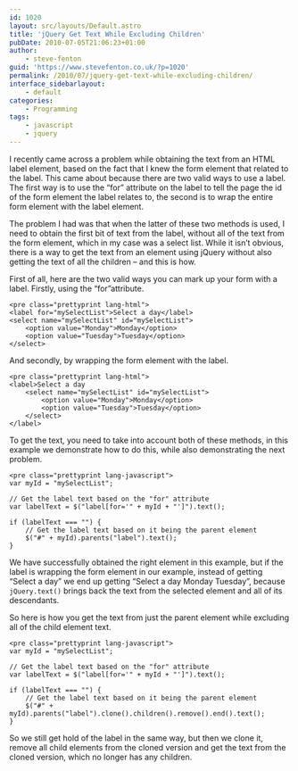 ```yaml
---
id: 1020
layout: src/layouts/Default.astro
title: 'jQuery Get Text While Excluding Children'
pubDate: 2010-07-05T21:06:23+01:00
author:
    - steve-fenton
guid: 'https://www.stevefenton.co.uk/?p=1020'
permalink: /2010/07/jquery-get-text-while-excluding-children/
interface_sidebarlayout:
    - default
categories:
    - Programming
tags:
    - javascript
    - jquery
---
```


I recently came across a problem while obtaining the text from an HTML label element, based on the fact that I knew the form element that related to the label. This came about because there are two valid ways to use a label. The first way is to use the “for” attribute on the label to tell the page the id of the form element the label relates to, the second is to wrap the entire form element with the label element.

The problem I had was that when the latter of these two methods is used, I need to obtain the first bit of text from the label, without all of the text from the form element, which in my case was a select list. While it isn’t obvious, there is a way to get the text from an element using jQuery without also getting the text of all the children – and this is how.

First of all, here are the two valid ways you can mark up your form with a label. Firstly, using the “for”attribute.

```
<pre class="prettyprint lang-html">
<label for="mySelectList">Select a day</label>
<select name="mySelectList" id="mySelectList">
    <option value="Monday">Monday</option>
    <option value="Tuesday">Tuesday</option>
</select>
```

And secondly, by wrapping the form element with the label.

```
<pre class="prettyprint lang-html">
<label>Select a day
    <select name="mySelectList" id="mySelectList">
        <option value="Monday">Monday</option>
        <option value="Tuesday">Tuesday</option>
    </select>
</label>
```

To get the text, you need to take into account both of these methods, in this example we demonstrate how to do this, while also demonstrating the next problem.

```
<pre class="prettyprint lang-javascript">
var myId = "mySelectList";

// Get the label text based on the "for" attribute
var labelText = $("label[for='" + myId + "']").text();

if (labelText === "") {
    // Get the label text based on it being the parent element
    $("#" + myId).parents("label").text();
}
```

We have successfully obtained the right element in this example, but if the label is wrapping the form element in our example, instead of getting “Select a day” we end up getting “Select a day Monday Tuesday”, because `jQuery.text()` brings back the text from the selected element and all of its descendants.

So here is how you get the text from just the parent element while excluding all of the child element text.

```
<pre class="prettyprint lang-javascript">
var myId = "mySelectList";

// Get the label text based on the "for" attribute
var labelText = $("label[for='" + myId + "']").text();

if (labelText === "") {
    // Get the label text based on it being the parent element
    $("#" + myId).parents("label").clone().children().remove().end().text();
}
```

So we still get hold of the label in the same way, but then we clone it, remove all child elements from the cloned version and get the text from the cloned version, which no longer has any children.